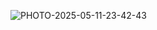 ![PHOTO-2025-05-11-23-42-43](https://github.com/user-attachments/assets/88b66344-7edb-4b97-a19a-547fa0daa985)
